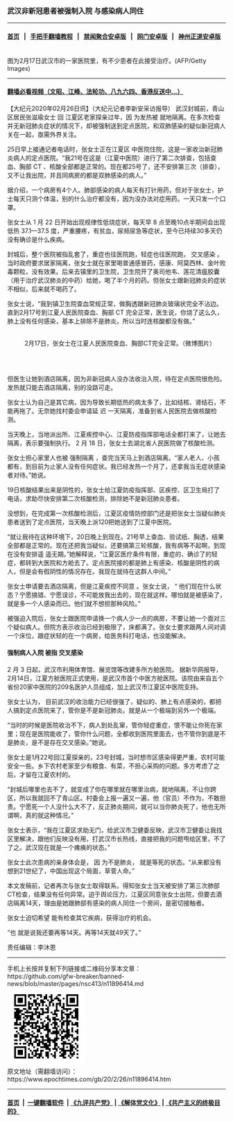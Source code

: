 ### 武汉非新冠患者被强制入院 与感染病人同住
------------------------

#### [首页](https://github.com/gfw-breaker/banned-news/blob/master/README.md) &nbsp;&nbsp;|&nbsp;&nbsp; [手把手翻墙教程](https://github.com/gfw-breaker/guides/wiki) &nbsp;&nbsp;|&nbsp;&nbsp; [禁闻聚合安卓版](https://github.com/gfw-breaker/bn-android) &nbsp;&nbsp;|&nbsp;&nbsp; [网门安卓版](https://github.com/oGate2/oGate) &nbsp;&nbsp;|&nbsp;&nbsp; [神州正道安卓版](https://github.com/SzzdOgate/update) 



<div><img alt="" class="aligncenter wp-post-image" src="https://i.epochtimes.com/assets/uploads/2020/02/GettyImages-1201569875-600x400.jpg"/>
<div class="red16 caption">
 图为2月17日武汉市的一家医院里，有不少患者在此接受治疗。(AFP/Getty Images)
</div>
</div><hr/>

#### [翻墙必看视频（文昭、江峰、法轮功、八九六四、香港反送中...）](https://github.com/gfw-breaker/banned-news/blob/master/pages/link3.md)

<div><p>
 【大纪元2020年02月26日讯】（大纪元记者李新安采访报导）
 <span class="s2">
  武汉封城前，青山区居民张滋瑜女士
 </span>
 <span class="s3">
  回
 </span>
 <span class="s2">
  江夏区老家探亲过年，因
  <span class="s2">
   为发热被
  </span>
  <span class="s1">
   就地隔离。在多次检查并无新冠肺炎症状的情况下，却被强制送到定点医院，和双肺感染的疑似新冠病人关在一起，亟需外界关注。
  </span>
 </span>
</p>
<p class="p1">
 <span class="s1">
  25日早上接通记者电话时，张女士正在江夏区
  <span class="s1">
   中医院住院，这是一家收治新冠肺炎病人的定点医院。“我21号在这是（江夏中医院）进行了第二次排查，包括查血、胸部
  </span>
  <span class="s4">
   CT
  </span>
  <span class="s1">
   、核酸全部都是正常的。现在都25号了，还不安排第三次（排查），又不让我出院，并且同病房的都是双肺感染的病人。”
  </span>
 </span>
</p>
<p class="p1">
 <span class="s1">
  据介绍，一个病房有4个人。肺部感染的病人每天有打针用药，但对于张女士，护士每天只测个体温，别的什么治疗都没有，因为没办法对症用药。一天只发一个口罩。
 </span>
</p>
<p class="p1">
 <span class="s1">
  张女士从
 </span>
 <span class="s4">
  1
 </span>
 <span class="s1">
  月
 </span>
 <span class="s4">
  22
 </span>
 <span class="s1">
  日开始出现规律性低烧症状，每天早
 </span>
 <span class="s4">
  8
 </span>
 <span class="s1">
  点至晚10点半期间会出现低热
 </span>
 <span class="s4">
  37.1—37.5
 </span>
 <span class="s1">
  度，严重腰疼，有贫血，尿频尿急等症状，至今已持续30多天仍没有确诊是什么疾病。
 </span>
</p>
<p class="p1">
 <span class="s1">
  封城后，整个医院被指乱套了，重症也往医院跑，轻症也往医院跑，
  <ok href="https://www.epochtimes.com/gb/tag/%E4%BA%A4%E5%8F%89%E6%84%9F%E6%9F%93.html">
   交叉感染
  </ok>
  。当时政府要求居家隔离，张女士就在家里喝普通感冒药，感康、阿莫西林、金叶败毒颗粒，没有效果。后来去镇里的卫生院，卫生院开了奥司他韦、莲花清瘟胶囊（用于治疗武汉肺炎的中药）给她，喝了半个月的药。但张女士跟新冠肺炎的症状不相似，后来就不喝药了。
 </span>
</p>
<p class="p1">
 <span class="s1">
  张女士说，“我到镇卫生院查血常规正常，做胸透跟新冠肺炎玻璃状完全不沾边。直到2月17号到江夏人民医院查血、胸部
 </span>
 <span class="s4">
  CT
 </span>
 <span class="s1">
  完全正常，医生说，你烧了这么久，肺上没有任何感染，基本上排除不是肺炎。所以当时连核酸都没有做。”
 </span>
</p>
<figure class="wp-caption aligncenter" id="attachment_11896566" style="width: 600px">
 <ok href="http://i.epochtimes.com/assets/uploads/2020/02/003FotoJet-1_meitu_1.jpg">
  <img alt="" class="wp-image-11896566 size-large" src="http://i.epochtimes.com/assets/uploads/2020/02/003FotoJet-1_meitu_1-600x400.jpg"/>
 </ok>
 <br/><figcaption class="wp-caption-text">
  2月17日，张女士在江夏人民医院查血、胸部CT完全正常。（微博图片）
 </figcaption><br/>
</figure><br/>
<p class="p1">
 <span class="s1">
  但医生让她到酒店隔离，因为非新冠病人没办法收治入院，待在定点医院很危险。发热就只能去酒店隔离，别的没路可走。
 </span>
</p>
<p class="p1">
 <span class="s1">
  张女士认为自己是其它病，因为导致长期低热的病太多了，比如结核、肾结石，不能再拖了。无奈她找村委会申请延
 </span>
 <span class="s5">
  迟
 </span>
 <span class="s1">
  一天隔离，准备到省人民医院去做核酸检测。
 </span>
</p>
<p class="p1">
 <span class="s1">
  当天晚上，当地派出所、江夏疾控中心、江夏防疫指挥部电话全都打来了，让她去隔离，表示要强制执行。
 </span>
 <span class="s4">
  2
 </span>
 <span class="s1">
  月
 </span>
 <span class="s4">
  18
 </span>
 <span class="s1">
  日，张女士去湖北省人民医院做了核酸检测。
 </span>
</p>
<p class="p1">
 <span class="s1">
  张女士担心家里人也被
  <ok href="https://www.epochtimes.com/gb/tag/%E5%BC%BA%E5%88%B6%E9%9A%94%E7%A6%BB.html">
   强制隔离
  </ok>
  ，查完当天马上到酒店隔离。“家人老人、小孩都有，到目前为止家人没有任何症状。我已经发热一个月了，还拿我当无症状感染者对待。”她说。
 </span>
</p>
<p class="p1">
 <span class="s1">
  19日核酸结果出来是阴性的，张女士给江夏防疫指挥部、区疾控、区卫生局打了电话，求助尽快安排第二次核酸检测，排除她不是新冠肺炎患者。
 </span>
</p>
<p class="p1">
 <span class="s1">
  没想到，在完成第一次核酸检测后，江夏区疫情防控部门还是把张女士当疑似肺炎患者送到了定点医院，当天晚上派120把她送到了江夏中医院。
 </span>
</p>
<p class="p3">
 <span class="s2">
  “就让我待在这种环境下，20日晚上到现在。21号早上查血、验试纸、胸透，结果全部都是正常的。现在还把我当疑似，还要搞第三轮核酸，我有病等不起啊，到现在没有安排遥
 </span>
 <span class="s1">
  遥无期。”她解释说，“江夏区医疗条件有限，重症的、确诊了的轻症，都转到大医院和方舱去了。定点医院接的都是肺上有感染、核酸是阴性的病人，但是会有假阴性的情况存在。我现在就待在这群人中间。”
 </span>
</p>
<p class="p3">
 <span class="s1">
  张女士申请要去酒店隔离，但是江夏疾控不同意
  <span class="s1">
   。张女士说，
  </span>
  <span class="s1">
   “
  </span>
 </span>
 <span class="s1">
  他们现在什么状态？宁愿搞错、宁愿误诊，不可能放我出去的，现在就这样。哪怕就是被感染了，就是多一个人感染而已。他们就不想担那种风险。”
 </span>
</p>
<p class="p3">
 <span class="s1">
  被强迫入院后，张女士跟医院申请换一个病人少一点的病房，不要让她一个面对三个疑似病人。但院方表示收治已经到极限了，床都满了。张女士要求跟两人间对调一个床位，跟症状轻的在一个病房，给医务科打电话，也没能解决。
 </span>
</p>
<h4 class="p3">
 <span class="Apple-converted-space">
  强制病人入院
  <span class="Apple-converted-space">
  </span>
  被指
 </span>
 <ok href="https://www.epochtimes.com/gb/tag/%E4%BA%A4%E5%8F%89%E6%84%9F%E6%9F%93.html">
  交叉感染
 </ok>
</h4>
<p class="p5">
 <span class="s6">
  2
 </span>
 <span class="s7">
  月
 </span>
 <span class="s6">
  3
 </span>
 <span class="s7">
  日起，武汉市利用体育馆、展览馆等改建多所方舱医院。
 </span>
 <span class="s8">
  据新华网报导，
 </span>
 <span class="s1">
  2月14日，江夏方舱医院正式使用，是武汉市首个中医方舱医院。该院由来自五个省份20家中医院的209名医护人员组成，加上武汉市江夏区中医院支持。
 </span>
</p>
<p class="p7">
 <span class="s9">
  张女士认为，
 </span>
 <span class="s10">
  目前武汉的收治能力已经很强了，疑似的、肺上有点感染的，都把人搞到定点医院来了，管你是不是新冠肺炎。就是从一个极端到另外一个极端。
 </span>
</p>
<p class="p9">
 <span class="s1">
  “当时的时候是医院收治不下，病人到处乱窜，管你轻症重症，恨不能让你死在家里；现在是医院能收了，管你什么问题，全都收到医院里面去，也不管你到底是不是肺炎，是不是存在交叉感染。”她说。
 </span>
</p>
<p class="p9">
 <span class="s1">
  张女士是1月22号回江夏探亲的，23号封城，当时想市区感染得更严重，农村可能安全一些。乡下农村老家至少有粮食、有菜，不担心采购的问题。多方考虑了之后，才留在江夏农村的。
 </span>
</p>
<p class="p9">
 <span class="s1">
  “封城后哪里也去不了，就变成了你在哪里就在哪里治病，就地隔离，不让你跨区，所以我就回不了青山区。村委会上报一遍又一遍，他（官员）不作为，不敢担责。宁愿死一个人没什么大不了，反正肺炎期间，就可以当你肺炎死了，他也无所谓啊，真的就这种情况。”
 </span>
</p>
<p class="p9">
 <span class="s1">
  张女士表示，“我在江夏区求助无门，给武汉市卫健委反映，武汉市卫健委让我找区里解决，跟他们反映没有用，打武汉市长热线，直接把我的问题甩给区里，不了了之。武汉现在就是一个瘫痪的状态。”
 </span>
</p>
<p class="p9">
 <span class="s2">
  张女士此次患病的亲身体会是，
 </span>
 <span class="s1">
  因
 </span>
 <span class="s2">
  为不是肺炎，
 </span>
 <span class="s1">
  就是等死的状态。“从来都没有想到21世纪了，中国出现这个局面，草菅人命。”
 </span>
</p>
<p class="p9">
 <span class="s1">
  本文发稿前，记者再次与张女士取得联系。得知张女士当天被安排了第三次肺部CT检查，结果没有任何异常。迫于舆论压力，江夏区同意张女士出院，但要去酒店隔离14天，理由是她跟肺部有感染的病人同住一个房间，是密切接触者。
 </span>
</p>
<p class="p9">
 <span class="s1">
  <span class="s1">
   张女士迫切希望
  </span>
  <span class="s2">
   能有检查其它疾病，获得治疗的机会。
  </span>
 </span>
</p>
<p class="p9">
 <span class="s1">
  <span class="s1">
   “也
  </span>
  就是说我还要再等14天。再等14天就49天了。”
 </span>
</p>
<p class="p9">
 责任编辑：李沐恩
</p>
</div>
<hr/>
手机上长按并复制下列链接或二维码分享本文章：<br/>
https://github.com/gfw-breaker/banned-news/blob/master/pages/nsc413/n11896414.md <br/>
<a href='https://github.com/gfw-breaker/banned-news/blob/master/pages/nsc413/n11896414.md'><img src='https://github.com/gfw-breaker/banned-news/blob/master/pages/nsc413/n11896414.md.png'/></a> <br/>
原文地址（需翻墙访问）：https://www.epochtimes.com/gb/20/2/26/n11896414.htm


------------------------
#### [首页](https://github.com/gfw-breaker/banned-news/blob/master/README.md) &nbsp;|&nbsp; [一键翻墙软件](https://github.com/gfw-breaker/nogfw/blob/master/README.md) &nbsp;| [《九评共产党》](https://github.com/gfw-breaker/9ping.md/blob/master/README.md#九评之一评共产党是什么) | [《解体党文化》](https://github.com/gfw-breaker/jtdwh.md/blob/master/README.md) | [《共产主义的终极目的》](https://github.com/gfw-breaker/gczydzjmd.md/blob/master/README.md)


<img src='http://gfw-breaker.win/banned-news/pages/nsc413/n11896414.md' width='0px' height='0px'/>